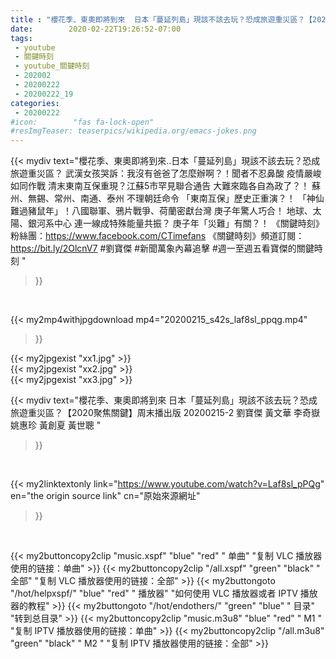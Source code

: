 ```yaml
---
title : "櫻花季、東奧即將到來  日本「蔓延列島」現該不該去玩？恐成旅遊重災區？【2020聚焦關鍵】周末播出版 20200215-2 劉寶傑 黃文華 李奇嶽 姚惠珍 黃創夏 黃世聰 "
date:        2020-02-22T19:26:52-07:00
tags:
 - youtube
 - 關鍵時刻
 - youtube_關鍵時刻
 - 202002
 - 20200222
 - 20200222_19
categories:
 - 20200222
#icon:        "fas fa-lock-open"
#resImgTeaser: teaserpics/wikipedia.org/emacs-jokes.png
---
```


{{< mydiv text="櫻花季、東奧即將到來..日本「蔓延列島」現該不該去玩？恐成旅遊重災區？ 武漢女孩哭訴：我沒有爸爸了怎麼辦啊？！聞者不忍鼻酸 疫情嚴峻如同作戰 清末東南互保重現？江蘇5市罕見聯合通告 大難來臨各自為政了？！ 蘇州、無錫、常州、南通、泰州 不理朝廷命令 「東南互保」歷史正重演？！ 「神仙難過豬鼠年」！八國聯軍、鴉片戰爭、荷蘭密獻台灣 庚子年驚人巧合！ 地球、太陽、銀河系中心 連一線成特殊能量共振？ 庚子年「災難」有關？！  《關鍵時刻》粉絲團：https://www.facebook.com/CTimefans 《關鍵時刻》頻道訂閱：https://bit.ly/2OlcnV7  #劉寶傑 #新聞萬象內幕追擊 #週一至週五看寶傑的關鍵時刻 "
>}}
<br>


{{< my2mp4withjpgdownload mp4="20200215_s42s_laf8sl_ppqg.mp4"
>}}

{{< my2jpgexist "xx1.jpg" >}}<br>
{{< my2jpgexist "xx2.jpg" >}}<br>
{{< my2jpgexist "xx3.jpg" >}}<br>



{{< mydiv text="櫻花季、東奧即將到來  日本「蔓延列島」現該不該去玩？恐成旅遊重災區？【2020聚焦關鍵】周末播出版 20200215-2 劉寶傑 黃文華 李奇嶽 姚惠珍 黃創夏 黃世聰 "
>}}
<br>

{{< my2linktextonly link="https://www.youtube.com/watch?v=Laf8sl_pPQg"
en="the origin source link" cn="原始來源網址"
>}}


<br>

{{< my2buttoncopy2clip "music.xspf"        "blue"   "red"    " 单曲"  "复制 VLC 播放器使用的链接：单曲" >}} {{< my2buttoncopy2clip "/all.xspf"         "green"  "black"  " 全部"  "复制 VLC 播放器使用的链接：全部" >}} {{< my2buttongoto      "/hot/helpxspf/"    "blue"   "red"    " 播放器" "如何使用 VLC 播放器或者 IPTV 播放器的教程" >}} {{< my2buttongoto      "/hot/endothers/"   "green"  "blue"   " 目录"   "转到总目录" >}} {{< my2buttoncopy2clip "music.m3u8"        "blue"   "red"    " M1 "    "复制 IPTV 播放器使用的链接：单曲" >}} {{< my2buttoncopy2clip "/all.m3u8"         "green"  "black"  " M2 "    "复制 IPTV 播放器使用的链接：全部" >}} 
